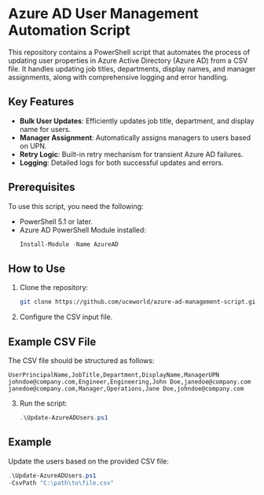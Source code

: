 # Azure AD User Management Automation Script

This repository contains a PowerShell script that automates the process of updating user properties in Azure Active Directory (Azure AD) from a CSV file. It handles updating job titles, departments, display names, and manager assignments, along with comprehensive logging and error handling.

## Key Features
- **Bulk User Updates**: Efficiently updates job title, department, and display name for users.
- **Manager Assignment**: Automatically assigns managers to users based on UPN.
- **Retry Logic**: Built-in retry mechanism for transient Azure AD failures.
- **Logging**: Detailed logs for both successful updates and errors.

## Prerequisites
To use this script, you need the following:
- PowerShell 5.1 or later.
- Azure AD PowerShell Module installed:
   ```powershell
   Install-Module -Name AzureAD

## How to Use
1. Clone the repository:
   ```bash
   git clone https://github.com/uceworld/azure-ad-management-script.git
   ```
2. Configure the CSV input file.

## Example CSV File
The CSV file should be structured as follows:
```csv
UserPrincipalName,JobTitle,Department,DisplayName,ManagerUPN
johndoe@company.com,Engineer,Engineering,John Doe,janedoe@company.com
janedoe@company.com,Manager,Operations,Jane Doe,johndoe@company.com
```

3. Run the script:
   ```powershell
   .\Update-AzureADUsers.ps1
   ```

## Example
Update the users based on the provided CSV file:
```powershell
.\Update-AzureADUsers.ps1
-CsvPath "C:\path\to\file.csv"
